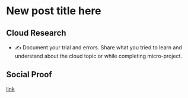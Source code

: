<!-- This is a template you can use for quick progress days. It removes a lot of the steps we encourage you to share in the longer template 000-DAY-ARTICLE-LONG-TEMPLATE.MD-->

# New post title here

## Cloud Research

- ✍️ Document your trial and errors. Share what you tried to learn and understand about the cloud topic or while completing micro-project.

## Social Proof

[link](link)
